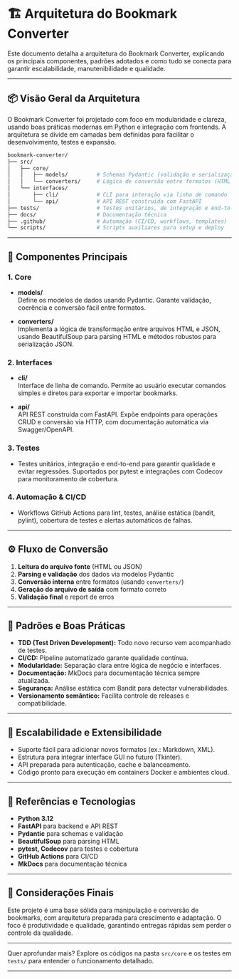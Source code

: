 # 🏗️ Arquitetura do Bookmark Converter

Este documento detalha a arquitetura do Bookmark Converter, explicando os principais componentes, padrões adotados e como tudo se conecta para garantir escalabilidade, manutenibilidade e qualidade.

---

## 📦 Visão Geral da Arquitetura

O Bookmark Converter foi projetado com foco em modularidade e clareza, usando boas práticas modernas em Python e integração com frontends. A arquitetura se divide em camadas bem definidas para facilitar o desenvolvimento, testes e expansão.

```bash
bookmark-converter/
├── src/
│   ├── core/
│   │   ├── models/         # Schemas Pydantic (validação e serialização)
│   │   └── converters/     # Lógica de conversão entre formatos (HTML ⇄ JSON)
│   └── interfaces/
│       ├── cli/            # CLI para interação via linha de comando
│       └── api/            # API REST construída com FastAPI
├── tests/                  # Testes unitários, de integração e end-to-end
├── docs/                   # Documentação técnica
├── .github/                # Automação (CI/CD, workflows, templates)
└── scripts/                # Scripts auxiliares para setup e deploy
```

---

## 🔑 Componentes Principais

### 1. Core

- **models/**  
  Define os modelos de dados usando Pydantic. Garante validação, coerência e conversão fácil entre formatos.

- **converters/**  
  Implementa a lógica de transformação entre arquivos HTML e JSON, usando BeautifulSoup para parsing HTML e métodos robustos para serialização JSON.

### 2. Interfaces

- **cli/**  
  Interface de linha de comando. Permite ao usuário executar comandos simples e diretos para exportar e importar bookmarks.

- **api/**  
  API REST construída com FastAPI. Expõe endpoints para operações CRUD e conversão via HTTP, com documentação automática via Swagger/OpenAPI.

### 3. Testes

- Testes unitários, integração e end-to-end para garantir qualidade e evitar regressões. Suportados por pytest e integrações com Codecov para monitoramento de cobertura.

### 4. Automação & CI/CD

- Workflows GitHub Actions para lint, testes, análise estática (bandit, pylint), cobertura de testes e alertas automáticos de falhas.

---

## ⚙️ Fluxo de Conversão

1. **Leitura do arquivo fonte** (HTML ou JSON)
2. **Parsing e validação** dos dados via modelos Pydantic
3. **Conversão interna** entre formatos (usando `converters/`)
4. **Geração do arquivo de saída** com formato correto
5. **Validação final** e report de erros

---

## 📐 Padrões e Boas Práticas

- **TDD (Test Driven Development):** Todo novo recurso vem acompanhado de testes.
- **CI/CD:** Pipeline automatizado garante qualidade contínua.
- **Modularidade:** Separação clara entre lógica de negócio e interfaces.
- **Documentação:** MkDocs para documentação técnica sempre atualizada.
- **Segurança:** Análise estática com Bandit para detectar vulnerabilidades.
- **Versionamento semântico:** Facilita controle de releases e compatibilidade.

---

## 🚀 Escalabilidade e Extensibilidade

- Suporte fácil para adicionar novos formatos (ex.: Markdown, XML).
- Estrutura para integrar interface GUI no futuro (Tkinter).
- API preparada para autenticação, cache e balanceamento.
- Código pronto para execução em containers Docker e ambientes cloud.

---

## 📖 Referências e Tecnologias

- **Python 3.12**
- **FastAPI** para backend e API REST
- **Pydantic** para schemas e validação
- **BeautifulSoup** para parsing HTML
- **pytest, Codecov** para testes e cobertura
- **GitHub Actions** para CI/CD
- **MkDocs** para documentação técnica

---

## 🔮 Considerações Finais

Este projeto é uma base sólida para manipulação e conversão de bookmarks, com arquitetura preparada para crescimento e adaptação. O foco é produtividade e qualidade, garantindo entregas rápidas sem perder o controle da qualidade.

---

Quer aprofundar mais? Explore os códigos na pasta `src/core` e os testes em `tests/` para entender o funcionamento detalhado.

---
